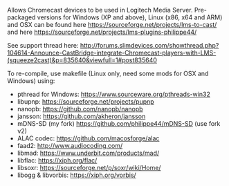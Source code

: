 Allows Chromecast devices to be used in Logitech Media Server.
Pre-packaged versions for Windows (XP and above), Linux (x86, x64 and ARM) and OSX can be found here https://sourceforge.net/projects/lms-to-cast/ and here https://sourceforge.net/projects/lms-plugins-philippe44/

See support thread here: http://forums.slimdevices.com/showthread.php?104614-Announce-CastBridge-integrate-Chromecast-players-with-LMS-(squeeze2cast)&p=835640&viewfull=1#post835640

To re-compile, use makefile (Linux only, need some mods for OSX and Windows) using:
 - pthread for Windows: https://www.sourceware.org/pthreads-win32
 - libupnp: https://sourceforge.net/projects/pupnp
 - nanopb: https://github.com/nanopb/nanopb
 - jansson: https://github.com/akheron/jansson
 - mDNS-SD (my fork) https://github.com/philippe44/mDNS-SD (use fork v2)
 - ALAC codec: https://github.com/macosforge/alac
 - faad2: http://www.audiocoding.com/
 - libmad: https://www.underbit.com/products/mad/
 - libflac: https://xiph.org/flac/
 - libsoxr: https://sourceforge.net/p/soxr/wiki/Home/
 - libogg & libvorbis: https://xiph.org/vorbis/
